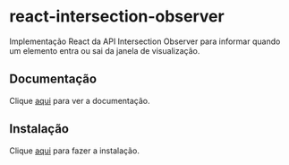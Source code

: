 # react-intersection-observer

Implementação React da API Intersection Observer para informar quando um elemento entra ou sai da janela de visualização.

## Documentação

Clique [aqui](https://github.com/thebuilder/react-intersection-observer) para ver a documentação.

## Instalação

Clique [aqui](https://www.npmjs.com/package/react-intersection-observer) para fazer a instalação.